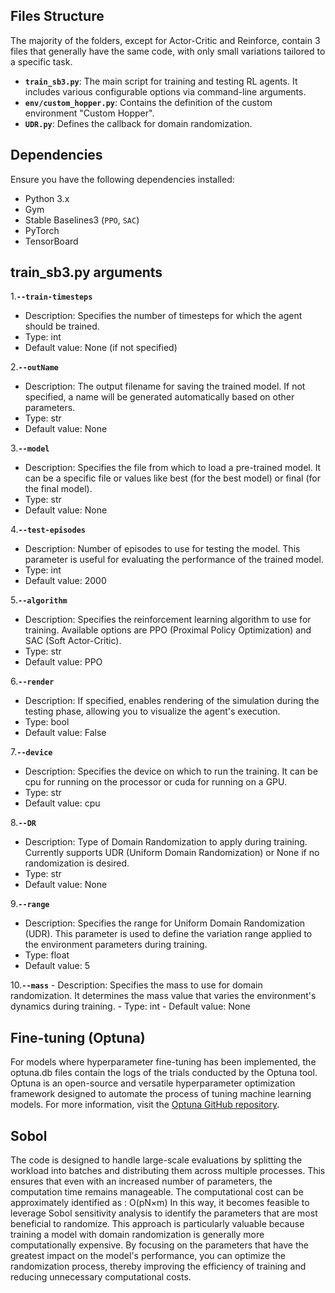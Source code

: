 
## Files Structure
The majority of the folders, except for Actor-Critic and Reinforce, contain 3 files that generally have the same code, with only small variations tailored to a specific task.
- **`train_sb3.py`**: The main script for training and testing RL agents. It includes various configurable options via command-line arguments.
- **`env/custom_hopper.py`**: Contains the definition of the custom environment "Custom Hopper".
- **`UDR.py`**: Defines the callback for domain randomization.

## Dependencies

Ensure you have the following dependencies installed:

- Python 3.x
- Gym
- Stable Baselines3 (`PPO`, `SAC`)
- PyTorch
- TensorBoard

## train_sb3.py arguments 
1.**`--train-timesteps`**
   - Description: Specifies the number of timesteps for which the agent should be trained.
   - Type: int
   - Default value: None (if not specified)

2.**`--outName`**
   - Description: The output filename for saving the trained model. If not specified, a name will be generated automatically based on other parameters.
   - Type: str
   - Default value: None

3.**`--model`**
   - Description: Specifies the file from which to load a pre-trained model. It can be a specific file or values like best (for the best model) or final (for the final model).
   - Type: str
   - Default value: None

4.**`--test-episodes`**
   - Description: Number of episodes to use for testing the model. This parameter is useful for evaluating the performance of the trained model.
   - Type: int
   - Default value: 2000

5.**`--algorithm`**
   - Description: Specifies the reinforcement learning algorithm to use for training. Available options are PPO (Proximal Policy Optimization) and SAC (Soft Actor-Critic).
   - Type: str
   - Default value: PPO

6.**`--render`**
   - Description: If specified, enables rendering of the simulation during the testing phase, allowing you to visualize the agent's execution.
   - Type: bool
   - Default value: False

7.**`--device`**
   - Description: Specifies the device on which to run the training. It can be cpu for running on the processor or cuda for running on a GPU.
   - Type: str
   - Default value: cpu

8.**`--DR`**
   - Description: Type of Domain Randomization to apply during training. Currently supports UDR (Uniform Domain Randomization) or None if no randomization is desired.
   - Type: str
   - Default value: None

9.**`--range`**
   - Description: Specifies the range for Uniform Domain Randomization (UDR). This parameter is used to define the variation range applied to the environment parameters during training.
   - Type: float
   - Default value: 5

10.**`--mass`**
    - Description: Specifies the mass to use for domain randomization. It determines the mass value that varies the environment's dynamics during training.
    - Type: int
    - Default value: None

## Fine-tuning (Optuna)
For models where hyperparameter fine-tuning has been implemented, the optuna.db files contain the logs of the trials conducted by the Optuna tool.
Optuna is an open-source  and versatile hyperparameter optimization framework designed to automate the process of tuning machine learning models. 
For more information, visit the [Optuna GitHub repository](https://github.com/optuna/optuna).

## Sobol 
The code is designed to handle large-scale evaluations by splitting the workload into batches and distributing them across multiple processes. This ensures that even with an increased number of parameters, the computation time remains manageable.
The computational cost can be approximately identified as : 
O(pN×m​)
In this way, it becomes feasible to leverage Sobol sensitivity analysis to identify the parameters that are most beneficial to randomize. This approach is particularly valuable because training a model with domain randomization is generally more computationally expensive. By focusing on the parameters that have the greatest impact on the model's performance, you can optimize the randomization process, thereby improving the efficiency of training and reducing unnecessary computational costs.
